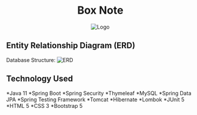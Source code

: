 <h1 align="center"> Box Note </h1>

<div align="center">
  <a>

  ![Logo](https://user-images.githubusercontent.com/53091164/176088652-b6397297-fbdc-4a52-90f2-70373b8b691a.png)
</a>



</div>

  ## Entity Relationship Diagram (ERD)

  Database Structure:
  ![ERD](https://user-images.githubusercontent.com/53091164/176071937-a5c52c61-3740-4306-a758-12a2d4987254.png)


## Technology Used 

*Java 11
*Spring Boot
*Spring Security
*Thymeleaf
*MySQL
*Spring Data JPA
*Spring Testing Framework
*Tomcat
*Hibernate
*Lombok
*JUnit 5
*HTML 5
*CSS 3
*Bootstrap 5

